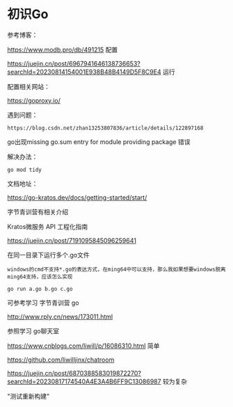 # 初识Go

参考博客：

https://www.modb.pro/db/491215   配置

https://juejin.cn/post/6967941646138736653?searchId=20230814154001E938B48B4149D5F8C9E4  运行

配置相关网站：

https://goproxy.io/

遇到问题：

```
https://blog.csdn.net/zhan13253807836/article/details/122897168
```

go出现missing go.sum entry for module providing package 错误

解决办法：

```
go mod tidy
```

文档地址：

https://go-kratos.dev/docs/getting-started/start/

字节青训营有相关介绍

Kratos微服务 API 工程化指南

https://juejin.cn/post/7191095845096259641



在同一目录下运行多个.go文件

```
windows的cmd不支持*.go的表达方式，在ming64中可以支持，那么我如果想要windows脱离ming64支持，应该怎么实现
```

```
go run a.go b.go c.go
```

可参考学习 字节青训营 go

http://www.rply.cn/news/173011.html


参照学习 go聊天室

https://www.cnblogs.com/liwill/p/16086310.html 简单

https://github.com/liwilljinx/chatroom



https://juejin.cn/post/6870388583019872270?searchId=20230817174540A4E3A4B6FF9C13086987   较为复杂


"测试重新构建"